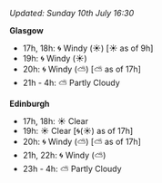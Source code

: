 *Updated: Sunday 10th July 16:30*

**Glasgow**

* 17h, 18h: :cyclone: Windy (:sunny:) [:sunny: as of 9h]
* 19h: :cyclone: Windy (:sunny:)
* 20h: :cyclone: Windy (:partly_sunny:) [:partly_sunny: as of 17h]
* 21h - 4h: :partly_sunny: Partly Cloudy

**Edinburgh**

* 17h, 18h: :sunny: Clear
* 19h: :sunny: Clear [:cyclone:(:sunny:) as of 17h]
* 20h: :cyclone: Windy (:partly_sunny:) [:partly_sunny: as of 17h]
* 21h, 22h: :cyclone: Windy (:partly_sunny:)
* 23h - 4h: :partly_sunny: Partly Cloudy
